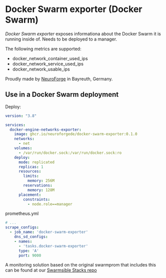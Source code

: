 # Docker Swarm exporter (Docker Swarm)

*Docker Swarm exporter* exposes informationa about the Docker Swarm it is running inside of.
Needs to be deployed to a manager.

The following metrics are supported:
- docker_network_container_used_ips
- docker_network_service_used_ips
- docker_network_usable_ips

Proudly made by [NeuroForge](https://neuroforge.de/) in Bayreuth, Germany.

## Use in a Docker Swarm deployment

Deploy:

```yaml
version: "3.8"

services:
  docker-engine-networks-exporter:
    image: ghcr.io/neuroforgede/docker-swarm-exporter:0.1.0
    networks:
      - net
    volumes:
      - /var/run/docker.sock:/var/run/docker.sock:ro
    deploy:
      mode: replicated
      replicas: 1
      resources:
        limits:
          memory: 256M
        reservations:
          memory: 128M
      placement:
        constraints:
          - node.role==manager
```

prometheus.yml

```yaml
# ...
scrape_configs:
  - job_name: 'docker-swarm-exporter'
    dns_sd_configs:
    - names:
      - 'tasks.docker-swarm-exporter'
      type: 'A'
      port: 9000
```

A monitoring solution based on the original swarmprom that includes this can be found at our [Swarmsible Stacks repo](https://github.com/neuroforgede/swarmsible-stacks)